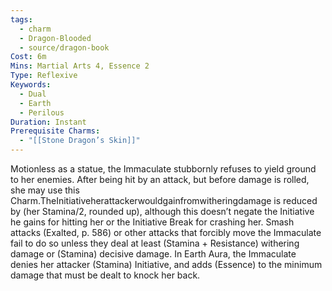```yaml
---
tags:
  - charm
  - Dragon-Blooded
  - source/dragon-book
Cost: 6m
Mins: Martial Arts 4, Essence 2
Type: Reflexive
Keywords:
  - Dual
  - Earth
  - Perilous
Duration: Instant
Prerequisite Charms:
  - "[[Stone Dragon’s Skin]]"
---
```

Motionless as a statue, the Immaculate stubbornly refuses to yield ground to her enemies. After being hit by an attack, but before damage is rolled, she may use this Charm.TheInitiativeherattackerwouldgainfromwitheringdamage is reduced by (her Stamina/2, rounded up), although this doesn’t negate the Initiative he gains for hitting her or the Initiative Break for crashing her. Smash attacks (Exalted, p. 586) or other attacks that forcibly move the Immaculate fail to do so unless they deal at least (Stamina + Resistance) withering damage or (Stamina) decisive damage. In Earth Aura, the Immaculate denies her attacker (Stamina) Initiative, and adds (Essence) to the minimum damage that must be dealt to knock her back.